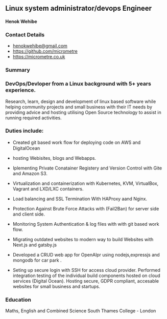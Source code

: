 ## Linux system administrator/devops Engineer
#### Henok Wehibe
### Contact Details
- henokwehibe@gmail.com
- https://github.com/micrometre
- https://micrometre.co.uk

### Summary
###  DevOps/Devloper from a Linux background with 5+ years experience.


Research, learn, design and development of linux based software while helping community projects and small business with their IT needs by providing advice and hosting utilising Open Source technology to assist in running required activities.

### Duties include:


- Created git based work ﬂow for deploying code on AWS and DigitalOcean 
- hosting Webisites, blogs and Webapps.
- Iplementing Private Conatainer Registery and  Version Control with Gite and Amazon S3.
- Virtualization and containerization with Kubernetes, KVM, VirtualBox, Vagrant and LXD/LXC containers.
- Load balancing and SSL Termination With HAProxy aand Nginx.

- Protection Against Brute Force Attacks with (Fail2Ban) for server side and client side.    
- Monitoring System Authentication & log files with with git based work flow.

- Migrating outdated websites to modern way to build Websites with Next.js and gatsby.js
- Developed a CRUD web app  for OpenAlpr using nodejs,expressjs and mongodb for car park . 
- Seting up secure login with SSH for access cloud provider.
Performed integration testing of the individual build components hosted on cloud services (Digital Ocean).
Hosting secure, GDPR compliant, accesable websites for small business and startups.






### Education
Maths, English and Combined Science
South Thames College - London
